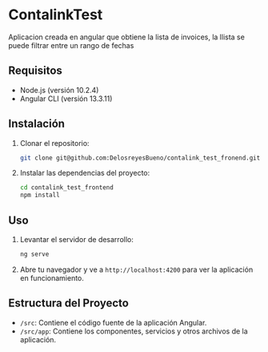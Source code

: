 # ContalinkTest

Aplicacion creada en angular que obtiene la lista de invoices, la llista se puede filtrar entre un rango de fechas

## Requisitos

- Node.js (versión 10.2.4)
- Angular CLI (versión 13.3.11)

## Instalación

1. Clonar el repositorio:

    ```bash
    git clone git@github.com:DelosreyesBueno/contalink_test_fronend.git
    ```

2. Instalar las dependencias del proyecto:

    ```bash
    cd contalink_test_frontend
    npm install
    ```

## Uso

1. Levantar el servidor de desarrollo:

    ```bash
    ng serve
    ```

2. Abre tu navegador y ve a `http://localhost:4200` para ver la aplicación en funcionamiento.

## Estructura del Proyecto

- `/src`: Contiene el código fuente de la aplicación Angular.
- `/src/app`: Contiene los componentes, servicios y otros archivos de la aplicación.
